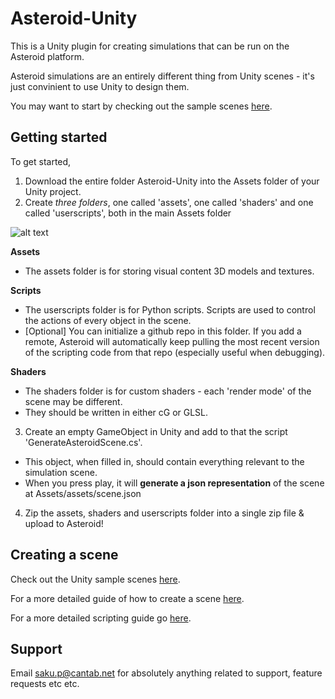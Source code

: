 # Asteroid-Unity
This is a Unity plugin for creating simulations that can be run on the Asteroid platform.

Asteroid simulations are an entirely different thing from Unity scenes - it's just convinient to use Unity to design them.

You may want to start by checking out the sample scenes [here](https://github.com/m0nologuer/Asteroid-Sim-Example).

## Getting started

To get started,

1. Download the entire folder Asteroid-Unity into the Assets folder of your Unity project.
2. Create *three folders*, one called 'assets', one called 'shaders' and one called 'userscripts', both in the main Assets folder

![alt text](http://i.imgur.com/6hg06xg.png "Logo Title Text 1")


  **Assets**
  * The assets folder is for storing visual content 3D models and textures. 
  
  **Scripts**
  * The userscripts folder is for Python scripts. Scripts are used to control the actions of every object in the scene.
  * [Optional] You can initialize a github repo in this folder. If you add a remote, Asteroid will automatically keep pulling the most recent version of the scripting code from that repo (especially useful when debugging).
  
  **Shaders**
  * The shaders folder is for custom shaders - each 'render mode' of the scene may be different.
  * They should be written in either cG or GLSL.

3. Create an empty GameObject in Unity and add to that the script 'GenerateAsteroidScene.cs'. 
  * This object, when filled in, should contain everything relevant to the simulation scene.
  * When you press play, it will **generate a json representation** of the scene at Assets/assets/scene.json

4. Zip the assets, shaders and userscripts folder into a single zip file & upload to Asteroid!

## Creating a scene

Check out the Unity sample scenes [here](https://github.com/m0nologuer/Asteroid-Sim-Example).

For a more detailed guide of how to create a scene [here](https://github.com/m0nologuer/Asteroid-Unity/blob/master/SceneGuide.md).

For a more detailed scripting guide go [here](https://github.com/m0nologuer/Asteroid-Unity/blob/master/SceneGuide.md).

## Support
Email saku.p@cantab.net for absolutely anything related to support, feature requests etc etc.
